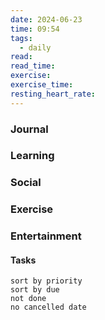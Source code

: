 ```yaml
---
date: 2024-06-23
time: 09:54
tags:
  - daily
read: 
read_time: 
exercise: 
exercise_time: 
resting_heart_rate:
---
```


### Journal

### Learning

### Social

### Exercise

### Entertainment

#### Tasks












```tasks
sort by priority
sort by due
not done
no cancelled date
```